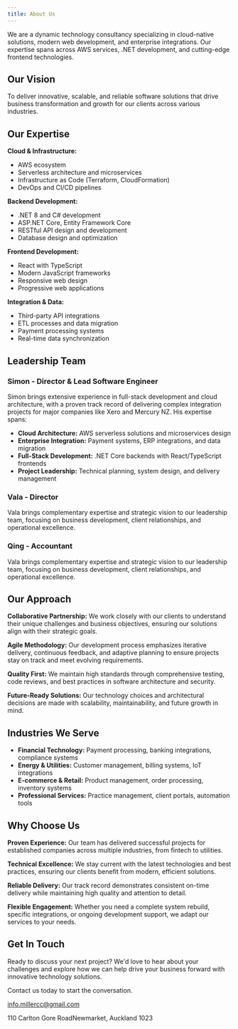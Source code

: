 ```yaml
---
title: About Us
---
```


We are a dynamic technology consultancy specializing in cloud-native solutions, modern web development, and enterprise integrations. Our expertise spans across AWS services, .NET development, and cutting-edge frontend technologies.

## Our Vision

To deliver innovative, scalable, and reliable software solutions that drive business transformation and growth for our clients across various industries.

## Our Expertise

**Cloud & Infrastructure:**
- AWS ecosystem
- Serverless architecture and microservices
- Infrastructure as Code (Terraform, CloudFormation)
- DevOps and CI/CD pipelines

**Backend Development:**
- .NET 8 and C# development
- ASP.NET Core, Entity Framework Core
- RESTful API design and development
- Database design and optimization

**Frontend Development:**
- React with TypeScript
- Modern JavaScript frameworks
- Responsive web design
- Progressive web applications

**Integration & Data:**
- Third-party API integrations
- ETL processes and data migration
- Payment processing systems
- Real-time data synchronization

## Leadership Team

### Simon - Director & Lead Software Engineer

Simon brings extensive experience in full-stack development and cloud architecture, with a proven track record of delivering complex integration projects for major companies like Xero and Mercury NZ. His expertise spans:

- **Cloud Architecture:** AWS serverless solutions and microservices design
- **Enterprise Integration:** Payment systems, ERP integrations, and data migration
- **Full-Stack Development:** .NET Core backends with React/TypeScript frontends
- **Project Leadership:** Technical planning, system design, and delivery management

### Vala - Director

Vala brings complementary expertise and strategic vision to our leadership team, focusing on business development, client relationships, and operational excellence.

### Qing - Accountant

Vala brings complementary expertise and strategic vision to our leadership team, focusing on business development, client relationships, and operational excellence.

## Our Approach

**Collaborative Partnership:** We work closely with our clients to understand their unique challenges and business objectives, ensuring our solutions align with their strategic goals.

**Agile Methodology:** Our development process emphasizes iterative delivery, continuous feedback, and adaptive planning to ensure projects stay on track and meet evolving requirements.

**Quality First:** We maintain high standards through comprehensive testing, code reviews, and best practices in software architecture and security.

**Future-Ready Solutions:** Our technology choices and architectural decisions are made with scalability, maintainability, and future growth in mind.

## Industries We Serve

- **Financial Technology:** Payment processing, banking integrations, compliance systems
- **Energy & Utilities:** Customer management, billing systems, IoT integrations
- **E-commerce & Retail:** Product management, order processing, inventory systems
- **Professional Services:** Practice management, client portals, automation tools

## Why Choose Us

**Proven Experience:** Our team has delivered successful projects for established companies across multiple industries, from fintech to utilities.

**Technical Excellence:** We stay current with the latest technologies and best practices, ensuring our clients benefit from modern, efficient solutions.

**Reliable Delivery:** Our track record demonstrates consistent on-time delivery while maintaining high quality and attention to detail.

**Flexible Engagement:** Whether you need a complete system rebuild, specific integrations, or ongoing development support, we adapt our services to your needs.

## Get In Touch

Ready to discuss your next project? We'd love to hear about your challenges and explore how we can help drive your business forward with innovative technology solutions.

Contact us today to start the conversation.

info.millercc@gmail.com

110 Carlton Gore RoadNewmarket, Auckland 1023
